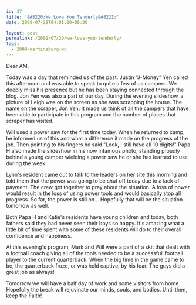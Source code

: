 ```yaml
---
id: 37
title: '&#8220;We Love You Tenderly&#8221;'
date: 2009-07-29T04:01:00+00:00

layout: post
permalink: /2009/07/29/we-love-you-tenderly/
tags:
  - 2009-martinsburg-wv
---
```

Dear AM,

Today was a day that reminded us of the past. Justin "J-Money" Yen called this afternoon and was able to speak to quite a few of us campers. We deeply miss his presence but he has been staying connected through the blog. Jon Yen was also a part of our day. During the evening slideshow, a picture of Leigh was on the screen as she was scrapping the house. The name on the scraper, Jon Yen. It made us think of all the campers that have been able to participate in this program and the number of places that scraper has visited.

Will used a power saw for the first time today. When he returned to camp, he informed us of this and what a difference it made on the progress of the job. Then pointing to his fingers he said "Look, I still have all 10 digits!" Papa H also made the slideshow in his now infamous photo; standing proudly behind a young camper wielding a power saw he or she has learned to use during the week.

Lynn's resident came out to talk to the leaders on her site this morning and told them that the power was going to be shut off today due to a lack of payment. The crew got together to pray about the situation. A loss of power would result in the loss of using power tools and would basically stop all progress. So far, the power is still on&#8230; Hopefully that will be the situation tomorrow as well.

Both Papa H and Katie's residents have young children and today, both fathers said they had never seen their boys so happy. It's amazing what a little bit of time spent with some of these residents will do to their overall confidence and happiness.

At this evening's program, Mark and Will were a part of a skit that dealt with a football coach giving all of the tools needed to be a successfull football player to the current quarterback. When the big time in the game came to be, the quarterback froze, or was held captive, by his fear. The guys did a great job as always!

Tomorrow we will have a half day of work and some visitors from home. Hopefully the break will rejuvinate our minds, souls, and bodies. Until then, keep the Faith!